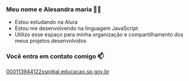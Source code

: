 ### Meu nome e Alesandra maria 💙💙



- Estou estudando na Alura
- Estou me desenvolvendo na linguagem JavaScript
- Utilizo esse espaço para minha organização e compartilhamento dos meus projetos desenvolvidos

### Você entra em contato comigo 📫

000113944122xsp@al.educacao.sp.gov.br

